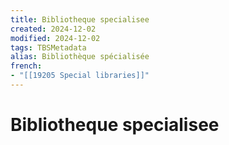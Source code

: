```yaml
---
title: Bibliotheque specialisee
created: 2024-12-02
modified: 2024-12-02
tags: TBSMetadata
alias: Bibliothèque spécialisée
french:
- "[[19205 Special libraries]]"
---
```

# Bibliotheque specialisee
